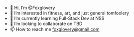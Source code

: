 - 👋 Hi, I’m @Foxglovery
- 👀 I’m interested in fitness, art, and just general tomfoolery 
- 🌱 I’m currently learning Full-Stack Dev at NSS
- 💞️ I’m looking to collaborate on TBD
- 📫 How to reach me foxglovery@gmail.com

<!---
Foxglovery/Foxglovery is a ✨ special ✨ repository because its `README.md` (this file) appears on your GitHub profile.
You can click the Preview link to take a look at your changes.
--->
